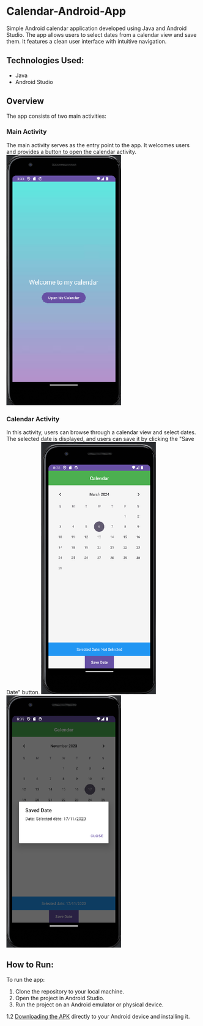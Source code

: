 # Calendar-Android-App
Simple Android calendar application developed using Java and Android Studio. The app allows users to select dates from a calendar view and save them. It features a clean user interface with intuitive navigation.

## Technologies Used:

- Java
- Android Studio

## Overview

The app consists of two main activities:

### Main Activity

The main activity serves as the entry point to the app. It welcomes users and provides a button to open the calendar activity.
<img src="/Imatges/calendarMenu.png" alt="Calendar Menu" width="300"/>

### Calendar Activity

In this activity, users can browse through a calendar view and select dates. The selected date is displayed, and users can save it by clicking the "Save Date" button.
<img src="/Imatges/calndarLayout.png" alt="Calendar Layout" width="300"/>
<img src="/Imatges/calendarSaveDate.png" alt="Calendar Save Date" width="300"/>

## How to Run:

To run the app:

1. Clone the repository to your local machine.
2. Open the project in Android Studio.
3. Run the project on an Android emulator or physical device.

1.2 [Downloading the APK](app-debug.apk) directly to your Android device and installing it.


